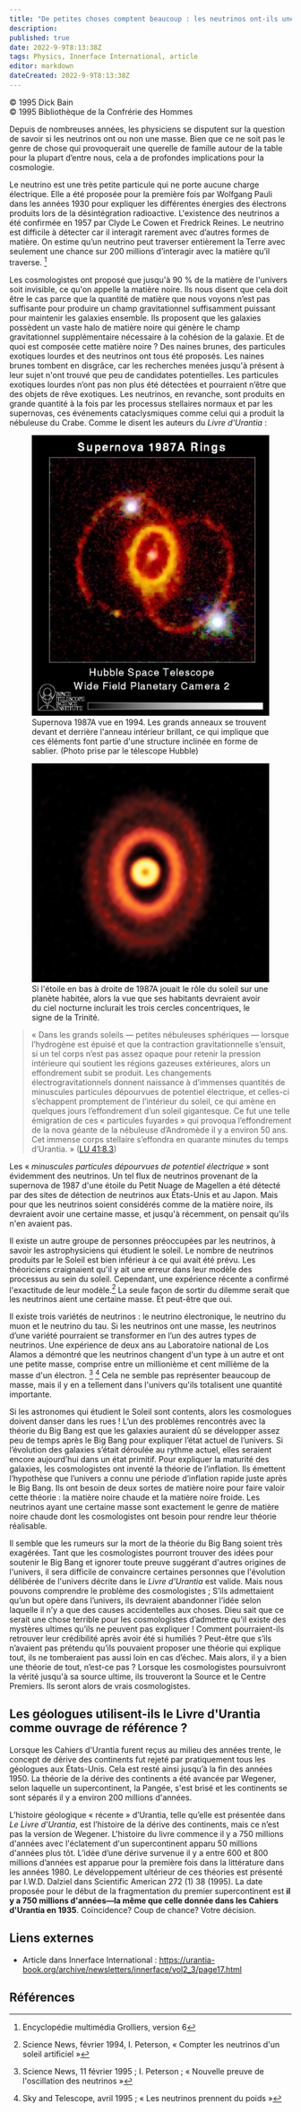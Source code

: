 ```yaml
---
title: "De petites choses comptent beaucoup : les neutrinos ont-ils une masse ?"
description: 
published: true
date: 2022-9-9T8:13:38Z
tags: Physics, Innerface International, article
editor: markdown
dateCreated: 2022-9-9T8:13:38Z
---
```


<p class="v-card v-sheet theme--light gray lighten-3 px-2">© 1995 Dick Bain<br>© 1995 Bibliothèque de la Confrérie des Hommes</p>


Depuis de nombreuses années, les physiciens se disputent sur la question de savoir si les neutrinos ont ou non une masse. Bien que ce ne soit pas le genre de chose qui provoquerait une querelle de famille autour de la table pour la plupart d’entre nous, cela a de profondes implications pour la cosmologie.

Le neutrino est une très petite particule qui ne porte aucune charge électrique. Elle a été proposée pour la première fois par Wolfgang Pauli dans les années 1930 pour expliquer les différentes énergies des électrons produits lors de la désintégration radioactive. L'existence des neutrinos a été confirmée en 1957 par Clyde Le Cowen et Fredrick Reines. Le neutrino est difficile à détecter car il interagit rarement avec d’autres formes de matière. On estime qu’un neutrino peut traverser entièrement la Terre avec seulement une chance sur 200 millions d’interagir avec la matière qu’il traverse. [^1]

Les cosmologistes ont proposé que jusqu'à 90 % de la matière de l'univers soit invisible, ce qu'on appelle la matière noire. Ils nous disent que cela doit être le cas parce que la quantité de matière que nous voyons n’est pas suffisante pour produire un champ gravitationnel suffisamment puissant pour maintenir les galaxies ensemble. Ils proposent que les galaxies possèdent un vaste halo de matière noire qui génère le champ gravitationnel supplémentaire nécessaire à la cohésion de la galaxie. Et de quoi est composée cette matière noire ? Des naines brunes, des particules exotiques lourdes et des neutrinos ont tous été proposés. Les naines brunes tombent en disgrâce, car les recherches menées jusqu'à présent à leur sujet n'ont trouvé que peu de candidates potentielles. Les particules exotiques lourdes n’ont pas non plus été détectées et pourraient n’être que des objets de rêve exotiques. Les neutrinos, en revanche, sont produits en grande quantité à la fois par les processus stellaires normaux et par les supernovas, ces événements cataclysmiques comme celui qui a produit la nébuleuse du Crabe. Comme le disent les auteurs du _Livre d'Urantia_ :

<figure id="Figure_1" class="image urantiapedia image-style-align-left">
<img src="/image/article/Dick_Bain/Little_Things_Mean_a_Lot/Supernova_1987A_rings_pillars.jpg">
<figcaption>Supernova 1987A vue en 1994. Les grands anneaux se trouvent devant et derrière l'anneau intérieur brillant, ce qui implique que ces éléments font partie d'une structure inclinée en forme de sablier. (Photo prise par le télescope Hubble)</figcaption>
</figure>

<figure id="Figure_2" class="image urantiapedia image-style-align-right">
<img src="/image/article/Dick_Bain/Little_Things_Mean_a_Lot/090420_rings3.jpg">
<figcaption>Si l'étoile en bas à droite de 1987A jouait le rôle du soleil sur une planète habitée, alors la vue que ses habitants devraient avoir du ciel nocturne inclurait les trois cercles concentriques, le signe de la Trinité.</figcaption>
</figure>

> « Dans les grands soleils — petites nébuleuses sphériques — lorsque l’hydrogène est épuisé et que la contraction gravitationnelle s’ensuit, si un tel corps n’est pas assez opaque pour retenir la pression intérieure qui soutient les régions gazeuses extérieures, alors un effondrement subit se produit. Les changements électrogravitationnels donnent naissance à d’immenses quantités de minuscules particules dépourvues de potentiel électrique, et celles-ci s’échappent promptement de l’intérieur du soleil, ce qui amène en quelques jours l’effondrement d’un soleil gigantesque. Ce fut une telle émigration de ces « particules fuyardes » qui provoqua l’effondrement de la nova géante de la nébuleuse d’Andromède il y a environ 50 ans. Cet immense corps stellaire s’effondra en quarante minutes du temps d’Urantia. » (<a id="a29_817"></a>[LU 41:8.3](/fr/The_Urantia_Book/41#p8_3))

Les « _minuscules particules dépourvues de potentiel électrique_ » sont évidemment des neutrinos. Un tel flux de neutrinos provenant de la supernova de 1987 d'une étoile du Petit Nuage de Magellen a été détecté par des sites de détection de neutrinos aux États-Unis et au Japon. Mais pour que les neutrinos soient considérés comme de la matière noire, ils devraient avoir une certaine masse, et jusqu'à récemment, on pensait qu'ils n'en avaient pas.

Il existe un autre groupe de personnes préoccupées par les neutrinos, à savoir les astrophysiciens qui étudient le soleil. Le nombre de neutrinos produits par le Soleil est bien inférieur à ce qui avait été prévu. Les théoriciens craignaient qu'il y ait une erreur dans leur modèle des processus au sein du soleil. Cependant, une expérience récente a confirmé l'exactitude de leur modèle.[^2] La seule façon de sortir du dilemme serait que les neutrinos aient une certaine masse. Et peut-être que oui.

Il existe trois variétés de neutrinos : le neutrino électronique, le neutrino du muon et le neutrino du tau. Si les neutrinos ont une masse, les neutrinos d’une variété pourraient se transformer en l’un des autres types de neutrinos. Une expérience de deux ans au Laboratoire national de Los Alamos a démontré que les neutrinos changent d'un type à un autre et ont une petite masse, comprise entre un millionième et cent millième de la masse d'un électron. [^3] [^4] Cela ne semble pas représenter beaucoup de masse, mais il y en a tellement dans l'univers qu'ils totalisent une quantité importante.

Si les astronomes qui étudient le Soleil sont contents, alors les cosmologues doivent danser dans les rues ! L’un des problèmes rencontrés avec la théorie du Big Bang est que les galaxies auraient dû se développer assez peu de temps après le Big Bang pour expliquer l’état actuel de l’univers. Si l’évolution des galaxies s’était déroulée au rythme actuel, elles seraient encore aujourd’hui dans un état primitif. Pour expliquer la maturité des galaxies, les cosmologistes ont inventé la théorie de l’inflation. Ils émettent l’hypothèse que l’univers a connu une période d’inflation rapide juste après le Big Bang. Ils ont besoin de deux sortes de matière noire pour faire valoir cette théorie : la matière noire chaude et la matière noire froide. Les neutrinos ayant une certaine masse sont exactement le genre de matière noire chaude dont les cosmologistes ont besoin pour rendre leur théorie réalisable.

Il semble que les rumeurs sur la mort de la théorie du Big Bang soient très exagérées. Tant que les cosmologistes pourront trouver des idées pour soutenir le Big Bang et ignorer toute preuve suggérant d'autres origines de l'univers, il sera difficile de convaincre certaines personnes que l'évolution délibérée de l'univers décrite dans le _Livre d'Urantia_ est valide. Mais nous pouvons comprendre le problème des cosmologistes ; S’ils admettaient qu’un but opère dans l’univers, ils devraient abandonner l’idée selon laquelle il n’y a que des causes accidentelles aux choses. Dieu sait que ce serait une chose terrible pour les cosmologistes d’admettre qu’il existe des mystères ultimes qu’ils ne peuvent pas expliquer ! Comment pourraient-ils retrouver leur crédibilité après avoir été si humiliés ? Peut-être que s’ils n’avaient pas prétendu qu’ils pouvaient proposer une théorie qui explique tout, ils ne tomberaient pas aussi loin en cas d’échec. Mais alors, il y a bien une théorie de tout, n’est-ce pas ? Lorsque les cosmologistes poursuivront la vérité jusqu'à sa source ultime, ils trouveront la Source et le Centre Premiers. Ils seront alors de vrais cosmologistes.

## Les géologues utilisent-ils le Livre d'Urantia comme ouvrage de référence ?

Lorsque les Cahiers d'Urantia furent reçus au milieu des années trente, le concept de dérive des continents fut rejeté par pratiquement tous les géologues aux États-Unis. Cela est resté ainsi jusqu’à la fin des années 1950. La théorie de la dérive des continents a été avancée par Wegener, selon laquelle un supercontinent, la Pangée, s'est brisé et les continents se sont séparés il y a environ 200 millions d'années.

L’histoire géologique « récente » d’Urantia, telle qu’elle est présentée dans _Le Livre d’Urantia_, est l’histoire de la dérive des continents, mais ce n’est pas la version de Wegener. L'histoire du livre commence il y a 750 millions d'années avec l'éclatement d'un supercontinent apparu 50 millions d'années plus tôt. L’idée d’une dérive survenue il y a entre 600 et 800 millions d’années est apparue pour la première fois dans la littérature dans les années 1980. Le développement ultérieur de ces théories est présenté par I.W.D. Dalziel dans Scientific American 272 (1) 38 (1995). La date proposée pour le début de la fragmentation du premier supercontinent est **il y a 750 millions d'années—la même que celle donnée dans les Cahiers d'Urantia en 1935**. Coïncidence? Coup de chance? Votre décision.

## Liens externes

- Article dans Innerface International : https://urantia-book.org/archive/newsletters/innerface/vol2_3/page17.html



## Références

[^1]: Encyclopédie multimédia Grolliers, version 6

[^2]: Science News, février 1994, I. Peterson, « Compter les neutrinos d'un soleil artificiel »

[^3]: Science News, 11 février 1995 ; I. Peterson ; « Nouvelle preuve de l'oscillation des neutrinos »

[^4]: Sky and Telescope, avril 1995 ; « Les neutrinos prennent du poids »